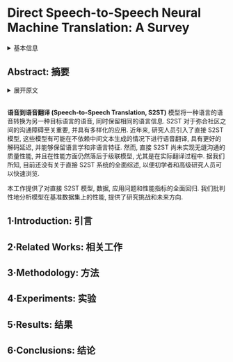 # Direct Speech-to-Speech Neural Machine Translation: A Survey

<details>
<summary>基本信息</summary>

- 标题: "Direct Speech-to-Speech Neural Machine Translation: A Survey"
- 作者:
  - 01 Mahendra Gupta (Dept of CSE NITTTR Chandigarh, India)
  - 02 Maitreyee Dutta (Dept of CSE NITTTR Chandigarh, India)
  - 03 Chandresh Kumar Maurya (Dept of CSE IIT Indore, India)
- 链接:
  - [ArXiv](https://arxiv.org/abs/2411.14453)
  - [Publication]()
  - [Github]()
  - [Demo]()
- 文件:
  - [ArXiv](2411.14453v1__Survey__Direct_Speech-to-Speech_Neural_Machine_Translation__A_Survey.pdf)
  - [Publication] #TODO

</details>

## Abstract: 摘要

<details>
<summary>展开原文</summary>

Speech-to-Speech Translation (S2ST) models transform speech from one language to another target language with the same linguistic information.
S2ST is important for bridging the communication gap among communities and has diverse applications.
In recent years, researchers have introduced direct S2ST models, which have the potential to translate speech without relying on intermediate text generation, have better decoding latency, and the ability to preserve paralinguistic and non-linguistic features.
However, direct S2ST has yet to achieve quality performance for seamless communication and still lags behind the cascade models in terms of performance, especially in real-world translation.
To the best of our knowledge, no comprehensive survey is available on the direct S2ST system, which beginners and advanced researchers can look upon for a quick survey.
The present work provides a comprehensive review of direct S2ST models, data and application issues, and performance metrics.
We critically analyze the models' performance over the benchmark datasets and provide research challenges and future directions.

</details>
<br>

**语音到语音翻译 (Speech-to-Speech Translation, S2ST)** 模型将一种语言的语音转换为另一种目标语言的语音, 同时保留相同的语言信息.
S2ST 对于弥合社区之间的沟通障碍至关重要, 并具有多样化的应用.
近年来, 研究人员引入了直接 S2ST 模型, 这些模型有可能在不依赖中间文本生成的情况下进行语音翻译, 具有更好的解码延迟, 并能够保留语言学和非语言特征.
然而, 直接 S2ST 尚未实现无缝沟通的质量性能, 并且在性能方面仍然落后于级联模型, 尤其是在实际翻译过程中.
据我们所知, 目前还没有关于直接 S2ST 系统的全面综述, 以便初学者和高级研究人员可以快速浏览.

本工作提供了对直接 S2ST 模型, 数据, 应用问题和性能指标的全面回归.
我们批判性地分析模型在基准数据集上的性能, 提供了研究挑战和未来方向.

## 1·Introduction: 引言

## 2·Related Works: 相关工作

## 3·Methodology: 方法

## 4·Experiments: 实验

## 5·Results: 结果

## 6·Conclusions: 结论